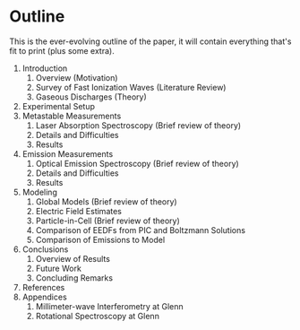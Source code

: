 Outline
=======

This is the ever-evolving outline of the paper, it will contain
everything that's fit to print (plus some extra).

1. Introduction
    1. Overview (Motivation)
    2. Survey of Fast Ionization Waves (Literature Review)
    3. Gaseous Discharges (Theory)
2. Experimental Setup
3. Metastable Measurements
    1. Laser Absorption Spectroscopy (Brief review of theory)
    2. Details and Difficulties
    3. Results
4. Emission Measurements
    1. Optical Emission Spectroscopy (Brief review of theory)
    2. Details and Difficulties
    3. Results
5. Modeling
    1. Global Models (Brief review of theory)
    2. Electric Field Estimates
    3. Particle-in-Cell (Brief review of theory)
    4. Comparison of EEDFs from PIC and Boltzmann Solutions
    5. Comparison of Emissions to Model
6. Conclusions
    1. Overview of Results
    2. Future Work
    3. Concluding Remarks
7. References
8. Appendices
    1. Millimeter-wave Interferometry at Glenn
    2. Rotational Spectroscopy at Glenn
